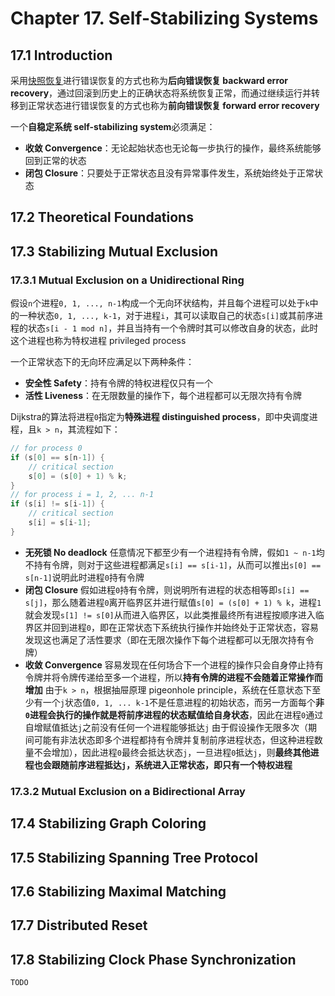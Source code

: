 # Chapter 17. Self-Stabilizing Systems

## 17.1 Introduction

采用[快照恢复](https://github.com/JasonYuchen/notes/blob/master/dsaaa/12.Fault-Tolerant_Systems.md#chapter-12-fault-tolerant-systems)进行错误恢复的方式也称为**后向错误恢复 backward error recovery**，通过回滚到历史上的正确状态将系统恢复正常，而通过继续运行并转移到正常状态进行错误恢复的方式也称为**前向错误恢复 forward error recovery**

一个**自稳定系统 self-stabilizing system**必须满足：

- **收敛 Convergence**：无论起始状态也无论每一步执行的操作，最终系统能够回到正常的状态
- **闭包 Closure**：只要处于正常状态且没有异常事件发生，系统始终处于正常状态

## 17.2 Theoretical Foundations

## 17.3 Stabilizing Mutual Exclusion

### 17.3.1 Mutual Exclusion on a Unidirectional Ring

假设`n`个进程`0, 1, ..., n-1`构成一个无向环状结构，并且每个进程可以处于`k`中的一种状态`0, 1, ..., k-1`，对于进程`i`，其可以读取自己的状态`s[i]`或其前序进程的状态`s[i - 1 mod n]`，并且当持有一个令牌时其可以修改自身的状态，此时这个进程也称为特权进程 privileged process

一个正常状态下的无向环应满足以下两种条件：

- **安全性 Safety**：持有令牌的特权进程仅只有一个
- **活性 Liveness**：在无限数量的操作下，每个进程都可以无限次持有令牌

Dijkstra的算法将进程`0`指定为**特殊进程 distinguished process**，即中央调度进程，且`k > n`，其流程如下：

```c++
// for process 0
if (s[0] == s[n-1]) {
    // critical section
    s[0] = (s[0] + 1) % k;
}
// for process i = 1, 2, ... n-1
if (s[i] != s[i-1]) {
    // critical section
    s[i] = s[i-1];
}
```

- **无死锁 No deadlock**
  任意情况下都至少有一个进程持有令牌，假如`1 ~ n-1`均不持有令牌，则对于这些进程都满足`s[i] == s[i-1]`，从而可以推出`s[0] == s[n-1]`说明此时进程`0`持有令牌
- **闭包 Closure**
  假如进程`0`持有令牌，则说明所有进程的状态相等即`s[i] == s[j]`，那么随着进程`0`离开临界区并进行赋值`s[0] = (s[0] + 1) % k`，进程`1`就会发现`s[1] != s[0]`从而进入临界区，以此类推最终所有进程按顺序进入临界区并回到进程`0`，即在正常状态下系统执行操作并始终处于正常状态，容易发现这也满足了活性要求（即在无限次操作下每个进程都可以无限次持有令牌）
- **收敛 Convergence**
  容易发现在任何场合下一个进程的操作只会自身停止持有令牌并将令牌传递给至多一个进程，所以**持有令牌的进程不会随着正常操作而增加**
  由于`k > n`，根据抽屉原理 pigeonhole principle，系统在任意状态下至少有一个`j`状态值`0, 1, ... k-1`不是任意进程的初始状态，而另一方面每个**非`0`进程会执行的操作就是将前序进程的状态赋值给自身状态**，因此在进程`0`通过自增赋值抵达`j`之前没有任何一个进程能够抵达`j`
  由于假设操作无限多次（期间可能有非法状态即多个进程都持有令牌并复制前序进程状态，但这种进程数量不会增加），因此进程`0`最终会抵达状态`j`，一旦进程`0`抵达`j`，则**最终其他进程也会跟随前序进程抵达`j`，系统进入正常状态，即只有一个特权进程**

### 17.3.2 Mutual Exclusion on a Bidirectional Array

## 17.4 Stabilizing Graph Coloring

## 17.5 Stabilizing Spanning Tree Protocol

## 17.6 Stabilizing Maximal Matching

## 17.7 Distributed Reset

## 17.8 Stabilizing Clock Phase Synchronization

`TODO`
